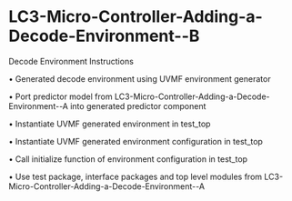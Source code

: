 # LC3-Micro-Controller-Adding-a-Decode-Environment--B

Decode Environment Instructions

• Generated decode environment using UVMF environment generator 

• Port predictor model from LC3-Micro-Controller-Adding-a-Decode-Environment--A into generated predictor component

• Instantiate UVMF generated environment in test_top

• Instantiate UVMF generated environment configuration in test_top 

• Call initialize function of environment configuration in test_top

• Use test package, interface packages and top level modules from LC3-Micro-Controller-Adding-a-Decode-Environment--A
